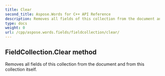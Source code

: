 ```yaml
---
title: Clear
second_title: Aspose.Words for C++ API Reference
description: Removes all fields of this collection from the document and from this collection itself. 
type: docs
weight: 0
url: /cpp/aspose.words.fields/fieldcollection/clear/
---
```

## FieldCollection.Clear method


Removes all fields of this collection from the document and from this collection itself. 

